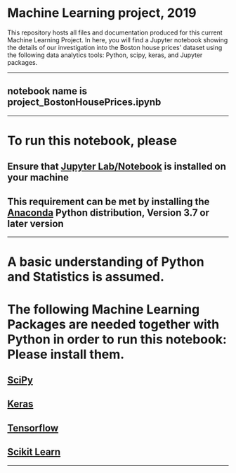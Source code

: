 # Machine Learning project, 2019
This repository hosts all files and documentation produced for this current Machine Learning Project.
In here, you will find a Jupyter notebook showing the details of our investigation into the Boston house prices' dataset using the following data analytics tools: Python, scipy, keras, and Jupyter packages.
***
## notebook name is project_BostonHousePrices.ipynb
***
# To run this notebook, please
## Ensure that [Jupyter Lab/Notebook](http://jupyter.org) is installed on your machine
## This requirement can be met by installing the [Anaconda](https://www.anaconda.com) Python distribution, Version 3.7 or later version
***
# A basic understanding of Python and Statistics is assumed. 
# The following Machine Learning Packages are needed together with Python in order to run this notebook: Please install them.
##  [SciPy](https://www.scipy.org/)
##  [Keras](https://keras.io/)
##  [Tensorflow](https://www.tensorflow.org)
##  [Scikit Learn](https://scikit-learn.org/stable/)
***
